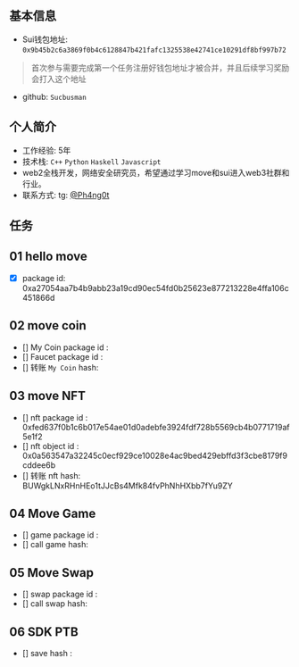## 基本信息
- Sui钱包地址: `0x9b45b2c6a3869f0b4c6128847b421fafc1325538e42741ce10291df8bf997b72`
> 首次参与需要完成第一个任务注册好钱包地址才被合并，并且后续学习奖励会打入这个地址
- github: `Sucbusman`

## 个人简介
- 工作经验: 5年
- 技术栈: `C++` `Python` `Haskell` `Javascript`
- web2全栈开发，网络安全研究员，希望通过学习move和sui进入web3社群和行业。
- 联系方式: tg: [@Ph4ng0t](https://t.me/Ph4ng0t)

## 任务

##   01 hello move  
- [x] package id: 0xa27054aa7b4b9abb23a19cd90ec54fd0b25623e877213228e4ffa106c451866d

##   02 move coin
- [] My Coin package id : 
- [] Faucet package id : 
- [] 转账 `My Coin` hash: 

##   03 move NFT
- [] nft package id : 0xfed637f0b1c6b017e54ae01d0adebfe3924fdf728b5569cb4b0771719af5e1f2
- [] nft object id : 0x0a563547a32245c0ecf929ce10028e4ac9bed429ebffd3f3cbe8179f9cddee6b
- [] 转账 nft hash: BUWgkLNxRHnHEo1tJJcBs4Mfk84fvPhNhHXbb7fYu9ZY

##   04 Move Game
- [] game package id :
- [] call game hash:

##   05 Move Swap
- [] swap package id :
- [] call swap hash:

##   06 SDK PTB
- [] save hash :
